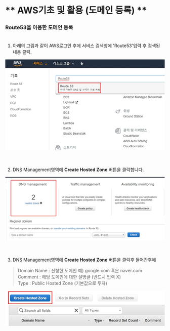# ** AWS기초 및 활용 (도메인 등록) ** 

### Route53을 이용한 도메인 등록<br><br>

1. 아래의 그림과 같이 AWS로그인 후에 서비스 검색창에 'Route53'입력 후 검색된 내용 클릭.<br>

![도메인등록1](https://github.com/dockerdongjin/aws-network-examples/blob/master/case1/img/case1-1.jpg)<br><br><br>


2. DNS Management영역에 __Create Hosted Zone__ 버튼을 클릭합니다.<br>

![도메인등록2](https://github.com/dockerdongjin/aws-network-examples/blob/master/case1/img/case1-2.jpg)<br><br><br>

3. DNS Management영역에 __Create Hosted Zone__ 버튼을 클릭후 들어간후에<br>
> Domain Name : 신청한 도메인 예) google.com 혹은 naver.com<br>
> Comment : 해당 도메인에 대한 설명글 (반드시 입력 X)<br>
> Type : Public Hosted Zone (기본값으로 두자)

![도메인등록3](https://github.com/dockerdongjin/aws-network-examples/blob/master/case1/img/case1-3.jpg)<br><br><br>

